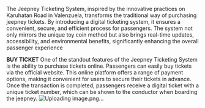 The Jeepney Ticketing System, inspired by the innovative practices on Karuhatan Road in Valenzuela, transforms the traditional way of purchasing jeepney tickets. By introducing a digital ticketing system, it ensures a convenient, secure, and efficient process for passengers. The system not only mirrors the unique toy coin method but also brings real-time updates, accessibility, and environmental benefits, significantly enhancing the overall passenger experience
<br>

**BUY TICKET**
 One of the standout features of the Jeepney Ticketing System is the ability to purchase tickets online. Passengers can easily buy tickets via the official website. This online platform offers a range of payment options, making it convenient for users to secure their tickets in advance. Once the transaction is completed, passengers receive a digital ticket with a unique ticket number, which can be shown to the conductor when boarding the jeepney. 
 ![Uploading image.png…]()
